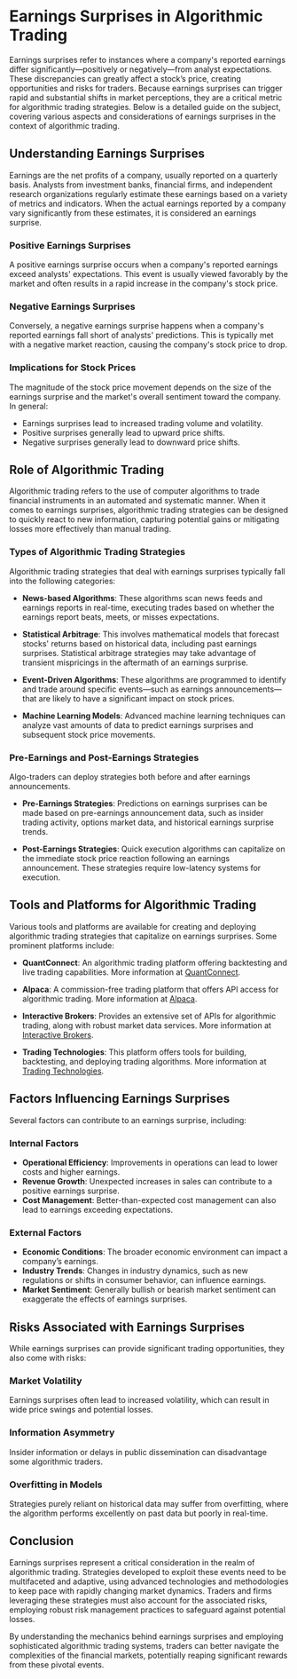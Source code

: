 # Earnings Surprises in Algorithmic Trading

Earnings surprises refer to instances where a company's reported earnings differ significantly—positively or negatively—from analyst expectations. These discrepancies can greatly affect a stock’s price, creating opportunities and risks for traders. Because earnings surprises can trigger rapid and substantial shifts in market perceptions, they are a critical metric for algorithmic trading strategies. Below is a detailed guide on the subject, covering various aspects and considerations of earnings surprises in the context of algorithmic trading.

## Understanding Earnings Surprises
Earnings are the net profits of a company, usually reported on a quarterly basis. Analysts from investment banks, financial firms, and independent research organizations regularly estimate these earnings based on a variety of metrics and indicators. When the actual earnings reported by a company vary significantly from these estimates, it is considered an earnings surprise.

### Positive Earnings Surprises
A positive earnings surprise occurs when a company's reported earnings exceed analysts' expectations. This event is usually viewed favorably by the market and often results in a rapid increase in the company's stock price.

### Negative Earnings Surprises
Conversely, a negative earnings surprise happens when a company's reported earnings fall short of analysts' predictions. This is typically met with a negative market reaction, causing the company's stock price to drop.

### Implications for Stock Prices
The magnitude of the stock price movement depends on the size of the earnings surprise and the market's overall sentiment toward the company. In general:
- Earnings surprises lead to increased trading volume and volatility.
- Positive surprises generally lead to upward price shifts.
- Negative surprises generally lead to downward price shifts.

## Role of Algorithmic Trading
Algorithmic trading refers to the use of computer algorithms to trade financial instruments in an automated and systematic manner. When it comes to earnings surprises, algorithmic trading strategies can be designed to quickly react to new information, capturing potential gains or mitigating losses more effectively than manual trading.

### Types of Algorithmic Trading Strategies
Algorithmic trading strategies that deal with earnings surprises typically fall into the following categories:

- **News-based Algorithms**: These algorithms scan news feeds and earnings reports in real-time, executing trades based on whether the earnings report beats, meets, or misses expectations.

- **Statistical Arbitrage**: This involves mathematical models that forecast stocks' returns based on historical data, including past earnings surprises. Statistical arbitrage strategies may take advantage of transient mispricings in the aftermath of an earnings surprise.

- **Event-Driven Algorithms**: These algorithms are programmed to identify and trade around specific events—such as earnings announcements—that are likely to have a significant impact on stock prices.

- **Machine Learning Models**: Advanced machine learning techniques can analyze vast amounts of data to predict earnings surprises and subsequent stock price movements.

### Pre-Earnings and Post-Earnings Strategies
Algo-traders can deploy strategies both before and after earnings announcements.

- **Pre-Earnings Strategies**: Predictions on earnings surprises can be made based on pre-earnings announcement data, such as insider trading activity, options market data, and historical earnings surprise trends.

- **Post-Earnings Strategies**: Quick execution algorithms can capitalize on the immediate stock price reaction following an earnings announcement. These strategies require low-latency systems for execution.

## Tools and Platforms for Algorithmic Trading
Various tools and platforms are available for creating and deploying algorithmic trading strategies that capitalize on earnings surprises. Some prominent platforms include:

- **QuantConnect**: An algorithmic trading platform offering backtesting and live trading capabilities. More information at [QuantConnect](https://www.quantconnect.com/).

- **Alpaca**: A commission-free trading platform that offers API access for algorithmic trading. More information at [Alpaca](https://alpaca.markets/).

- **Interactive Brokers**: Provides an extensive set of APIs for algorithmic trading, along with robust market data services. More information at [Interactive Brokers](https://www.interactivebrokers.com/).

- **Trading Technologies**: This platform offers tools for building, backtesting, and deploying trading algorithms. More information at [Trading Technologies](https://www.tradingtechnologies.com/).

## Factors Influencing Earnings Surprises
Several factors can contribute to an earnings surprise, including:

### Internal Factors
- **Operational Efficiency**: Improvements in operations can lead to lower costs and higher earnings.
- **Revenue Growth**: Unexpected increases in sales can contribute to a positive earnings surprise.
- **Cost Management**: Better-than-expected cost management can also lead to earnings exceeding expectations.

### External Factors
- **Economic Conditions**: The broader economic environment can impact a company’s earnings.
- **Industry Trends**: Changes in industry dynamics, such as new regulations or shifts in consumer behavior, can influence earnings.
- **Market Sentiment**: Generally bullish or bearish market sentiment can exaggerate the effects of earnings surprises.

## Risks Associated with Earnings Surprises
While earnings surprises can provide significant trading opportunities, they also come with risks:

### Market Volatility
Earnings surprises often lead to increased volatility, which can result in wide price swings and potential losses.

### Information Asymmetry
Insider information or delays in public dissemination can disadvantage some algorithmic traders.

### Overfitting in Models
Strategies purely reliant on historical data may suffer from overfitting, where the algorithm performs excellently on past data but poorly in real-time.

## Conclusion
Earnings surprises represent a critical consideration in the realm of algorithmic trading. Strategies developed to exploit these events need to be multifaceted and adaptive, using advanced technologies and methodologies to keep pace with rapidly changing market dynamics. Traders and firms leveraging these strategies must also account for the associated risks, employing robust risk management practices to safeguard against potential losses.

By understanding the mechanics behind earnings surprises and employing sophisticated algorithmic trading systems, traders can better navigate the complexities of the financial markets, potentially reaping significant rewards from these pivotal events.
